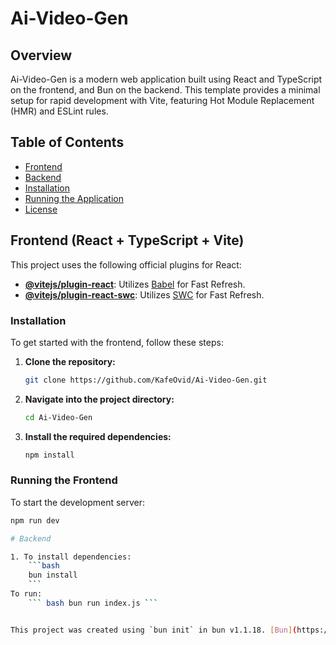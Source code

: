 # Ai-Video-Gen

## Overview

Ai-Video-Gen is a modern web application built using React and TypeScript on the frontend, and Bun on the backend. This template provides a minimal setup for rapid development with Vite, featuring Hot Module Replacement (HMR) and ESLint rules.

## Table of Contents

- [Frontend](#frontend)
- [Backend](#backend)
- [Installation](#installation)
- [Running the Application](#running-the-application)
- [License](#license)

## Frontend (React + TypeScript + Vite)

This project uses the following official plugins for React:

- **[@vitejs/plugin-react](https://github.com/vitejs/vite-plugin-react/blob/main/packages/plugin-react/README.md)**: Utilizes [Babel](https://babeljs.io/) for Fast Refresh.
- **[@vitejs/plugin-react-swc](https://github.com/vitejs/vite-plugin-react-swc)**: Utilizes [SWC](https://swc.rs/) for Fast Refresh.

### Installation

To get started with the frontend, follow these steps:

1. **Clone the repository:**
    ```bash
    git clone https://github.com/KafeOvid/Ai-Video-Gen.git
    ```
2. **Navigate into the project directory:**
    ```bash
    cd Ai-Video-Gen
    ```
3. **Install the required dependencies:**
    ```bash
    npm install
    ```

### Running the Frontend

To start the development server:
```bash
npm run dev

# Backend

1. To install dependencies:
    ```bash
    bun install
    ```
To run:
    ``` bash bun run index.js ```


This project was created using `bun init` in bun v1.1.18. [Bun](https://bun.sh) is a fast all-in-one JavaScript runtime.

